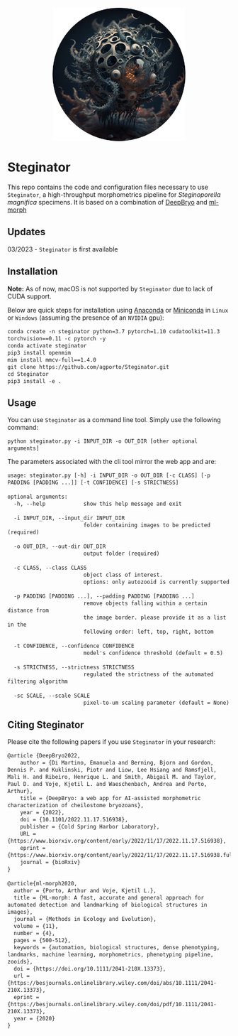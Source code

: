 <p align="center">
<img src="resources/logo.png" alt="Steginator logo" width='300' height='300' >
</p>

# Steginator


This repo contains the code and configuration files necessary to use `Steginator`, a high-throughput morphometrics pipeline for _Steginoporella magnifica_ specimens. It is based on a combination of [DeepBryo](https://github.com/agporto/DeepBryo/) and [ml-morph](https://github.com/agporto/ml-morph)



## Updates
03/2023  - `Steginator` is first available


## Installation

**Note:** As of now, macOS is not supported by `Steginator` due to lack of CUDA support. 


Below are quick steps for installation using [Anaconda](https://www.anaconda.com/) or [Miniconda](https://docs.conda.io/en/latest/miniconda.html) in `Linux` or `Windows` (assuming the presence of an `NVIDIA` gpu):

```
conda create -n steginator python=3.7 pytorch=1.10 cudatoolkit=11.3 torchvision==0.11 -c pytorch -y
conda activate steginator
pip3 install openmim
mim install mmcv-full==1.4.0
git clone https://github.com/agporto/Steginator.git
cd Steginator
pip3 install -e .
```

## Usage

You can use `Steginator` as a command line tool. Simply use the following command:

```
python steginator.py -i INPUT_DIR -o OUT_DIR [other optional arguments]
```

The parameters associated with the cli tool mirror the web app and are:

```
usage: steginator.py [-h] -i INPUT_DIR -o OUT_DIR [-c CLASS] [-p PADDING [PADDING ...]] [-t CONFIDENCE] [-s STRICTNESS]

optional arguments:
  -h, --help            show this help message and exit

  -i INPUT_DIR, --input_dir INPUT_DIR
                        folder containing images to be predicted (required)

  -o OUT_DIR, --out-dir OUT_DIR
                        output folder (required)

  -c CLASS, --class CLASS
                        object class of interest. 
                        options: only autozooid is currently supported

  -p PADDING [PADDING ...], --padding PADDING [PADDING ...]
                        remove objects falling within a certain distance from
                        the image border. please provide it as a list in the
                        following order: left, top, right, bottom

  -t CONFIDENCE, --confidence CONFIDENCE
                        model's confidence threshold (default = 0.5)

  -s STRICTNESS, --strictness STRICTNESS
                        regulated the strictness of the automated filtering algorithm

  -sc SCALE, --scale SCALE
                        pixel-to-um scaling parameter (default = None)
```



## Citing Steginator

Please cite the following papers if you use `Steginator` in your research:
```
@article {DeepBryo2022,
	author = {Di Martino, Emanuela and Berning, Bjorn and Gordon, Dennis P. and Kuklinski, Piotr and Liow, Lee Hsiang and Ramsfjell, Mali H. and Ribeiro, Henrique L. and Smith, Abigail M. and Taylor, Paul D. and Voje, Kjetil L. and Waeschenbach, Andrea and Porto, Arthur},
	title = {DeepBryo: a web app for AI-assisted morphometric characterization of cheilostome bryozoans},
	year = {2022},
	doi = {10.1101/2022.11.17.516938},
	publisher = {Cold Spring Harbor Laboratory},
	URL = {https://www.biorxiv.org/content/early/2022/11/17/2022.11.17.516938},
	eprint = {https://www.biorxiv.org/content/early/2022/11/17/2022.11.17.516938.full.pdf},
	journal = {bioRxiv}
}

@article{ml-morph2020,
  author = {Porto, Arthur and Voje, Kjetil L.},
  title = {ML-morph: A fast, accurate and general approach for automated detection and landmarking of biological structures in images},
  journal = {Methods in Ecology and Evolution},
  volume = {11},
  number = {4},
  pages = {500-512},
  keywords = {automation, biological structures, dense phenotyping, landmarks, machine learning, morphometrics, phenotyping pipeline, zooids},
  doi = {https://doi.org/10.1111/2041-210X.13373},
  url = {https://besjournals.onlinelibrary.wiley.com/doi/abs/10.1111/2041-210X.13373},
  eprint = {https://besjournals.onlinelibrary.wiley.com/doi/pdf/10.1111/2041-210X.13373},
  year = {2020}
}

```


